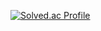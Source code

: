 [![Solved.ac Profile](http://mazassumnida.wtf/api/v2/generate_badge?boj=kimsh9167@naver.com)](https://solved.ac/kimsh9167@naver.com/)
